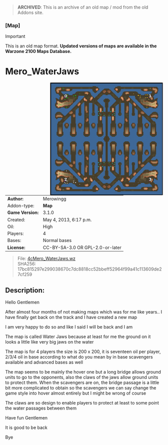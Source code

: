 > **ARCHIVED**: This is an archive of an old map / mod from the old Addons site.

### [Map]

> [!IMPORTANT]
> This is an old map format. **Updated versions of maps are available in the Warzone 2100 Maps Database.**

# Mero_WaterJaws

<img src="./preview.jpg" align="right" />

| | |
| - | - |
| __Author:__ | Merowingg |
| Addon-type: | __Map__ |
| __Game Version:__ | 3.1.0 |
| Created: | May 4, 2013, 6:17 p.m. |
| Oil: | High |
| Players: | 4 |
| Bases: | Normal bases |
| __License:__ | CC-BY-SA-3.0 OR GPL-2.0-or-later |

> File: [4cMero_WaterJaws.wz](https://github.com/Warzone2100/old-addons-site/raw/main/assets/176/4cMero_WaterJaws.wz)  
> SHA256: 17bc815297e299038670c7dc8818cc52bbeff52964f99a41c113609de27cf259

## Description:

Hello Gentlemen  

After almost four months of not making maps which was for me like years.. I have finally get back on the track and I have created a new map  

I am very happy to do so  and like I said I will be back and I am  

The map is called Water Jaws because at least for me the ground on it looks a little like very big jaws on the water  

The map is for 4 players  the size is 200 x 200, it is seventeen oil per player, 2/3/4 oil in base according to what do you mean by in base  scavengers available  and advanced bases as well  

The map seems to be mainly the hover one but a long bridge allows ground units to go to the opponents, also the claws of the jaws allow ground units to protect them. When the scavengers are on, the bridge passage is a little bit more complicated to obtain  so the scavengers we can say change the game style into hover almost entirely but I might be wrong of course  

The claws are so design to enable players to protect at least to some point the water passages between them  

Have fun Gentlemen  

It is good to be back  

Bye  



